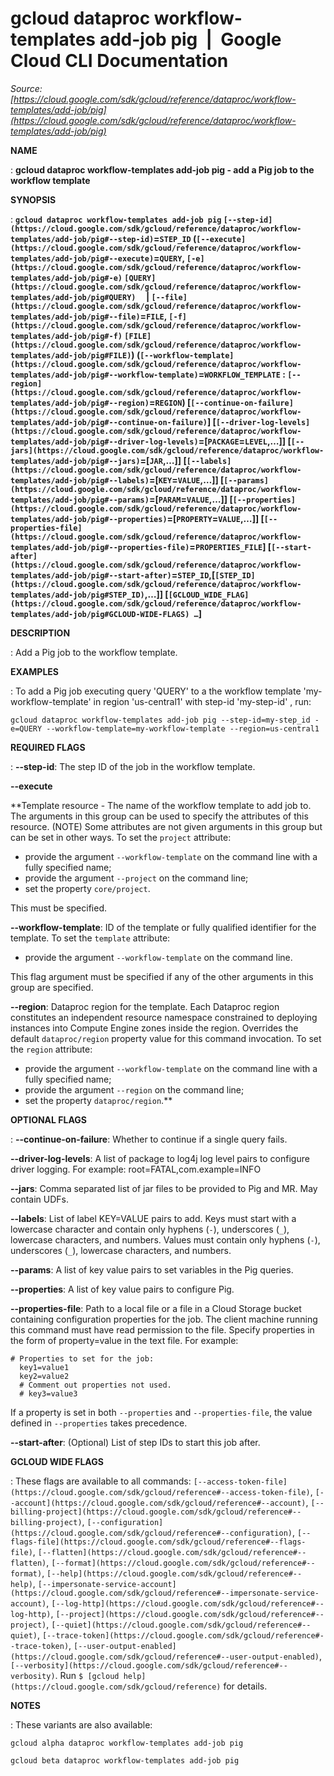 # gcloud dataproc workflow-templates add-job pig  |  Google Cloud CLI Documentation

*Source: [https://cloud.google.com/sdk/gcloud/reference/dataproc/workflow-templates/add-job/pig](https://cloud.google.com/sdk/gcloud/reference/dataproc/workflow-templates/add-job/pig)*

**NAME**

: **gcloud dataproc workflow-templates add-job pig - add a Pig job to the workflow template**

**SYNOPSIS**

: **`gcloud dataproc workflow-templates add-job pig` `[--step-id](https://cloud.google.com/sdk/gcloud/reference/dataproc/workflow-templates/add-job/pig#--step-id)`=`STEP_ID` (`[--execute](https://cloud.google.com/sdk/gcloud/reference/dataproc/workflow-templates/add-job/pig#--execute)`=`QUERY`, `[-e](https://cloud.google.com/sdk/gcloud/reference/dataproc/workflow-templates/add-job/pig#-e)` `[QUERY](https://cloud.google.com/sdk/gcloud/reference/dataproc/workflow-templates/add-job/pig#QUERY)`     | `[--file](https://cloud.google.com/sdk/gcloud/reference/dataproc/workflow-templates/add-job/pig#--file)`=`FILE`, `[-f](https://cloud.google.com/sdk/gcloud/reference/dataproc/workflow-templates/add-job/pig#-f)` `[FILE](https://cloud.google.com/sdk/gcloud/reference/dataproc/workflow-templates/add-job/pig#FILE)`) (`[--workflow-template](https://cloud.google.com/sdk/gcloud/reference/dataproc/workflow-templates/add-job/pig#--workflow-template)`=`WORKFLOW_TEMPLATE` : `[--region](https://cloud.google.com/sdk/gcloud/reference/dataproc/workflow-templates/add-job/pig#--region)`=`REGION`) [`[--continue-on-failure](https://cloud.google.com/sdk/gcloud/reference/dataproc/workflow-templates/add-job/pig#--continue-on-failure)`] [`[--driver-log-levels](https://cloud.google.com/sdk/gcloud/reference/dataproc/workflow-templates/add-job/pig#--driver-log-levels)`=[`PACKAGE`=`LEVEL`,…]] [`[--jars](https://cloud.google.com/sdk/gcloud/reference/dataproc/workflow-templates/add-job/pig#--jars)`=[`JAR`,…]] [`[--labels](https://cloud.google.com/sdk/gcloud/reference/dataproc/workflow-templates/add-job/pig#--labels)`=[`KEY`=`VALUE`,…]] [`[--params](https://cloud.google.com/sdk/gcloud/reference/dataproc/workflow-templates/add-job/pig#--params)`=[`PARAM`=`VALUE`,…]] [`[--properties](https://cloud.google.com/sdk/gcloud/reference/dataproc/workflow-templates/add-job/pig#--properties)`=[`PROPERTY`=`VALUE`,…]] [`[--properties-file](https://cloud.google.com/sdk/gcloud/reference/dataproc/workflow-templates/add-job/pig#--properties-file)`=`PROPERTIES_FILE`] [`[--start-after](https://cloud.google.com/sdk/gcloud/reference/dataproc/workflow-templates/add-job/pig#--start-after)`=`STEP_ID`,[`[STEP_ID](https://cloud.google.com/sdk/gcloud/reference/dataproc/workflow-templates/add-job/pig#STEP_ID)`,…]] [`[GCLOUD_WIDE_FLAG](https://cloud.google.com/sdk/gcloud/reference/dataproc/workflow-templates/add-job/pig#GCLOUD-WIDE-FLAGS) …`]**

**DESCRIPTION**

: Add a Pig job to the workflow template.

**EXAMPLES**

: To add a Pig job executing query 'QUERY' to a the workflow template
'my-workflow-template' in region 'us-central1' with step-id 'my-step-id' , run:

```
gcloud dataproc workflow-templates add-job pig --step-id=my-step_id -e=QUERY --workflow-template=my-workflow-template --region=us-central1
```

**REQUIRED FLAGS**

: **--step-id**:
The step ID of the job in the workflow template.

**--execute**

**Template resource - The name of the workflow template to add job to. The
arguments in this group can be used to specify the attributes of this resource.
(NOTE) Some attributes are not given arguments in this group but can be set in
other ways.
To set the `project` attribute:

- provide the argument `--workflow-template` on the command line with a
fully specified name;
- provide the argument `--project` on the command line;
- set the property `core/project`.

This must be specified.

**--workflow-template**:
ID of the template or fully qualified identifier for the template.
To set the `template` attribute:

- provide the argument `--workflow-template` on the command line.

This flag argument must be specified if any of the other arguments in this group
are specified.

**--region**:
Dataproc region for the template. Each Dataproc region constitutes an
independent resource namespace constrained to deploying instances into Compute
Engine zones inside the region. Overrides the default
`dataproc/region` property value for this command invocation.
To set the `region` attribute:

- provide the argument `--workflow-template` on the command line with a
fully specified name;
- provide the argument `--region` on the command line;
- set the property `dataproc/region`.**

**OPTIONAL FLAGS**

: **--continue-on-failure**:
Whether to continue if a single query fails.

**--driver-log-levels**:
A list of package to log4j log level pairs to configure driver logging. For
example: root=FATAL,com.example=INFO

**--jars**:
Comma separated list of jar files to be provided to Pig and MR. May contain
UDFs.

**--labels**:
List of label KEY=VALUE pairs to add.
Keys must start with a lowercase character and contain only hyphens
(`-`), underscores (`_`), lowercase characters, and
numbers. Values must contain only hyphens (`-`), underscores
(`_`), lowercase characters, and numbers.

**--params**:
A list of key value pairs to set variables in the Pig queries.

**--properties**:
A list of key value pairs to configure Pig.

**--properties-file**:
Path to a local file or a file in a Cloud Storage bucket containing
configuration properties for the job. The client machine running this command
must have read permission to the file.
Specify properties in the form of property=value in the text file. For example:

```
# Properties to set for the job:
  key1=value1
  key2=value2
  # Comment out properties not used.
  # key3=value3
```

If a property is set in both `--properties` and
`--properties-file`, the value defined in `--properties`
takes precedence.

**--start-after**:
(Optional) List of step IDs to start this job after.

**GCLOUD WIDE FLAGS**

: These flags are available to all commands: `[--access-token-file](https://cloud.google.com/sdk/gcloud/reference#--access-token-file)`,
`[--account](https://cloud.google.com/sdk/gcloud/reference#--account)`, `[--billing-project](https://cloud.google.com/sdk/gcloud/reference#--billing-project)`,
`[--configuration](https://cloud.google.com/sdk/gcloud/reference#--configuration)`,
`[--flags-file](https://cloud.google.com/sdk/gcloud/reference#--flags-file)`,
`[--flatten](https://cloud.google.com/sdk/gcloud/reference#--flatten)`, `[--format](https://cloud.google.com/sdk/gcloud/reference#--format)`, `[--help](https://cloud.google.com/sdk/gcloud/reference#--help)`, `[--impersonate-service-account](https://cloud.google.com/sdk/gcloud/reference#--impersonate-service-account)`,
`[--log-http](https://cloud.google.com/sdk/gcloud/reference#--log-http)`,
`[--project](https://cloud.google.com/sdk/gcloud/reference#--project)`, `[--quiet](https://cloud.google.com/sdk/gcloud/reference#--quiet)`, `[--trace-token](https://cloud.google.com/sdk/gcloud/reference#--trace-token)`, `[--user-output-enabled](https://cloud.google.com/sdk/gcloud/reference#--user-output-enabled)`,
`[--verbosity](https://cloud.google.com/sdk/gcloud/reference#--verbosity)`.
Run `$ [gcloud help](https://cloud.google.com/sdk/gcloud/reference)` for details.

**NOTES**

: These variants are also available:

```
gcloud alpha dataproc workflow-templates add-job pig
```

```
gcloud beta dataproc workflow-templates add-job pig
```